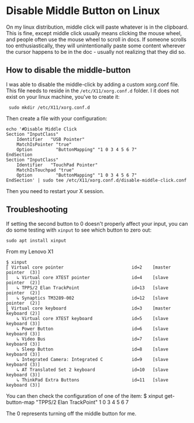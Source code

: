 # Disable Middle Button on Linux
On my linux distribution, middle click will paste whatever is in the clipboard. 
This is fine, except middle click usually means clicking the mouse wheel, and people often use
the mouse wheel to scroll in docs. 
If someone scrolls too enthusiastically, they will unintentionally paste some content wherever
the cursor happens to be in the doc - usually not realizing that they did so.

## How to disable the middle-button
I was able to disable the middle-click by adding a custom xorg.conf file.
This file needs to reside in the `/etc/X11/xorg.conf.d` folder. I it does not exist on your linux
machine, you've to create it:

     sudo mkdir /etc/X11/xorg.conf.d

Then create a file with your configuration:

    echo '#Disable Middle Click
    Section "InputClass"
        Identifier   "USB Pointer"
        MatchIsPointer "true"
        Option         "ButtonMapping" "1 0 3 4 5 6 7"
    EndSection
    Section "InputClass"
        Identifier   "TouchPad Pointer"
        MatchIsTouchpad "true"
        Option         "ButtonMapping" "1 0 3 4 5 6 7"
    EndSection' | sudo tee /etc/X11/xorg.conf.d/disable-middle-click.conf

Then you need to restart your X session.

## Troubleshooting
If setting the second button to 0 doesn't properly affect your input, you can do some testing with
`xinput` to see which button to zero out:

    sudo apt install xinput

From my Lenovo X1

    $ xinput
    ⎡ Virtual core pointer                          id=2    [master pointer  (3)]
    ⎜   ↳ Virtual core XTEST pointer                id=4    [slave  pointer  (2)]
    ⎜   ↳ TPPS/2 Elan TrackPoint                    id=13   [slave  pointer  (2)]
    ⎜   ↳ Synaptics TM3289-002                      id=12   [slave  pointer  (2)]
    ⎣ Virtual core keyboard                         id=3    [master keyboard (2)]
        ↳ Virtual core XTEST keyboard               id=5    [slave  keyboard (3)]
        ↳ Power Button                              id=6    [slave  keyboard (3)]
        ↳ Video Bus                                 id=7    [slave  keyboard (3)]
        ↳ Sleep Button                              id=8    [slave  keyboard (3)]
        ↳ Integrated Camera: Integrated C           id=9    [slave  keyboard (3)]
        ↳ AT Translated Set 2 keyboard              id=10   [slave  keyboard (3)]
        ↳ ThinkPad Extra Buttons                    id=11   [slave  keyboard (3)]

You can then check the configuration of one of the item:
    $ xinput get-button-map "TPPS/2 Elan TrackPoint"
    1 0 3 4 5 6 7

The 0 represents turning off the middle button for me.